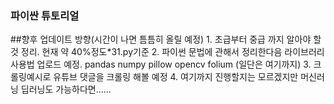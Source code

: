 ### 파이싼 튜토리얼
##향후 업데이트 방향(시간이 나면 틈틈히 올릴 예정)
	1. 초급부터 중급 까지 알아야  할 것 정리. 현재 약 40%정도*31.py기준
  2. 파이썬 문법에 관해서 정리한다음 라이브러리 사용법 업로드 예정. pandas numpy pillow opencv folium (일단은 여기까지) 
  3. 크롤링예시로 유튜브 댓글을 크롤링 해볼 예정
  4. 여기까지 진행할지는 모르겠지만 머신러닝 딥러닝도 가능하다면...... 
